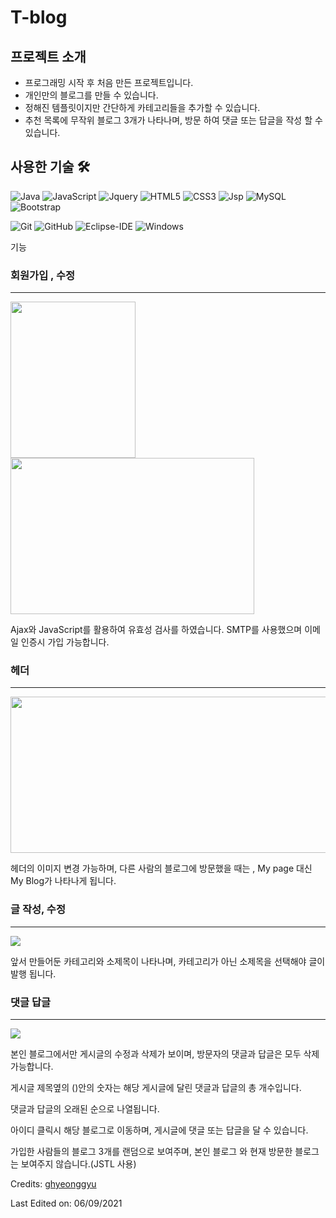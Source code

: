 # T-blog



## 프로젝트 소개
- 프로그래밍 시작 후 처음 만든 프로젝트입니다.
- 개인만의 블로그를 만들 수 있습니다.
- 정해진 템플릿이지만 간단하게 카테고리들을 추가할 수 있습니다.
- 추천 목록에 무작위 블로그 3개가 나타나며, 방문 하여 댓글 또는 답글을 작성 할 수 있습니다.


## 사용한 기술 🛠

![Java](http://img.shields.io/badge/-Java-5B4638?style=flat-square&logo=java&logoColor=ffffff)
![JavaScript](https://img.shields.io/badge/-JavaScript-%23F7DF1C?style=flat-square&logo=javascript&logoColor=000000&labelColor=%23F7DF1C&color=%23FFCE5A)
![Jquery](http://img.shields.io/badge/-Jquery-005f0f?style=flat-square&logo=Jquery&logoColor=#0769AD)
![HTML5](https://img.shields.io/badge/-HTML5-%23E44D27?style=flat-square&logo=html5&logoColor=ffffff)
![CSS3](https://img.shields.io/badge/-CSS3-%231572B6?style=flat-square&logo=css3)
![Jsp](https://img.shields.io/badge/-JSP-554638?style=flat-square&logo=java&logoColor=ffffff)
![MySQL](http://img.shields.io/badge/-MySQL-4479A1?style=flat-square&logo=mysql&logoColor=ffffff)
![Bootstrap](https://img.shields.io/badge/-Bootstrap-563D7C?style=flat-square&logo=Bootstrap)

![Git](https://img.shields.io/badge/-Git-%23F05032?style=flat-square&logo=git&logoColor=%23ffffff)
![GitHub](https://img.shields.io/badge/-GitHub-181717?style=flat-square&logo=github)
![Eclipse-IDE](http://img.shields.io/badge/-Eclipse-2C2255?style=flat-square&logo=eclipse&logoColor=ffffff)
![Windows](http://img.shields.io/badge/-Windows-0078D6?style=flat-square&logo=windows&logoColor=ffffff)

기능

### 회원가입 , 수정

---
<img height="250px" width="200px" src="https://user-images.githubusercontent.com/61621545/132290401-44b9c6e8-52b5-4609-b5d0-d0965c0fb03b.gif"> <img width="390px" height="250px" src="https://user-images.githubusercontent.com/61621545/132290497-a6ef2b70-462f-4a64-ae3f-7175daa39cc7.png">

Ajax와 JavaScript를 활용하여 유효성 검사를 하였습니다.
SMTP를 사용했으며 이메일 인증시 가입 가능합니다.

### 헤더

---
<img height="250px" width="600px" src="https://user-images.githubusercontent.com/61621545/132289260-0dfcd059-25ac-4d12-8714-208620156b9f.gif">

헤더의 이미지 변경 가능하며, 다른 사람의 블로그에 방문했을 때는 , My page 대신 My Blog가 나타나게 됩니다.

### 글 작성, 수정

---
<img src="https://user-images.githubusercontent.com/61621545/132292329-9ac0e0fa-08c9-4fd2-a7f3-e99ccc54258f.gif">

앞서 만들어둔 카테고리와 소제목이 나타나며, 카테고리가 아닌  소제목을 선택해야 글이 발행 됩니다.

### 댓글 답글

---
<img src="https://user-images.githubusercontent.com/61621545/132292442-8adf6f37-09a1-4591-a9e4-0e2034ccc8b0.gif">

본인 블로그에서만  게시글의 수정과 삭제가 보이며, 방문자의 댓글과 답글은 모두 삭제 가능합니다.

게시글 제목옆의 ()안의 숫자는 해당 게시글에 달린 댓글과 답글의 총 개수입니다.

댓글과 답글의 오래된 순으로 나열됩니다.

아이디 클릭시 해당 블로그로 이동하며, 게시글에 댓글 또는 답글을 달 수 있습니다.

가입한 사람들의 블로그 3개를 랜덤으로 보여주며, 본인 블로그 와 현재 방문한 블로그는 보여주지 않습니다.(JSTL 사용)



Credits: [ghyeonggyu](https://github.com/gudrb2640)

Last Edited on: 06/09/2021
